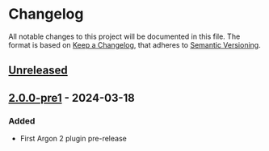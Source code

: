 # Changelog

All notable changes to this project will be documented in this file.
The format is based on [Keep a Changelog](https://keepachangelog.com/en/1.1.0/), that adheres to [Semantic Versioning](https://semver.org/spec/v2.0.0.html).

## [Unreleased]

## [2.0.0-pre1] - 2024-03-18

### Added

-   First Argon 2 plugin pre-release

[Unreleased]: https://github.com/argon-rbx/argon-roblox/compare/2.0.0-pre1...HEAD

[2.0.0-pre1]: https://github.com/argon-rbx/argon-roblox/compare/8d4d16c128b3400be5ec789bc2f10130e31182b7...2.0.0-pre1
